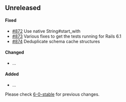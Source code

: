## Unreleased

#### Fixed

- [#872](https://github.com/rails-sqlserver/activerecord-sqlserver-adapter/pull/872) Use native String#start_with
- [#873](https://github.com/rails-sqlserver/activerecord-sqlserver-adapter/pull/873) Various fixes to get the tests running for Rails 6.1
- [#874](https://github.com/rails-sqlserver/activerecord-sqlserver-adapter/pull/874) Deduplicate schema cache structures

#### Changed

- ...

#### Added

- ...

Please check [6-0-stable](https://github.com/rails-sqlserver/activerecord-sqlserver-adapter/blob/6-0-stable/CHANGELOG.md) for previous changes.

